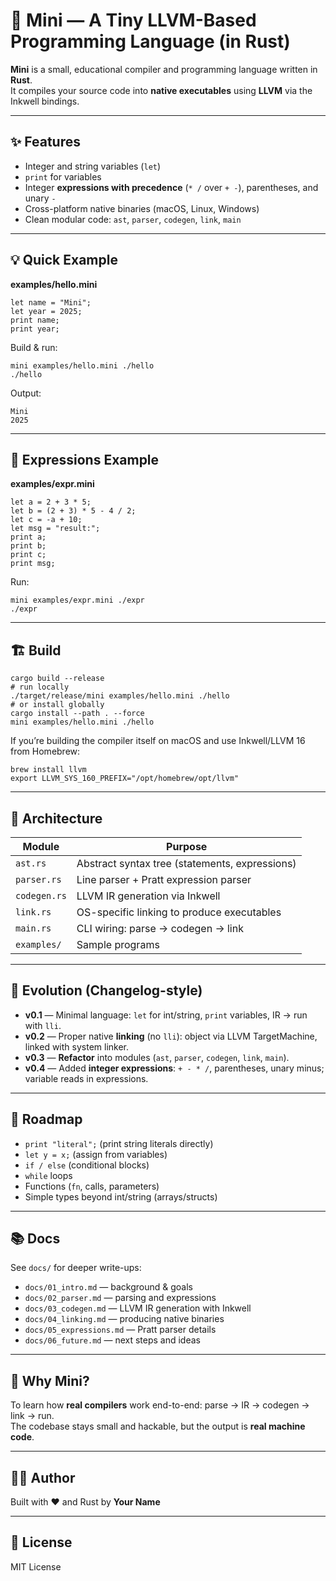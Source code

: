 # 🧠 Mini — A Tiny LLVM-Based Programming Language (in Rust)

**Mini** is a small, educational compiler and programming language written in **Rust**.  
It compiles your source code into **native executables** using **LLVM** via the Inkwell bindings.

---

## ✨ Features

- Integer and string variables (`let`)
- `print` for variables
- Integer **expressions with precedence** (`* /` over `+ -`), parentheses, and unary `-`
- Cross-platform native binaries (macOS, Linux, Windows)
- Clean modular code: `ast`, `parser`, `codegen`, `link`, `main`

---

## 💡 Quick Example

**examples/hello.mini**

```
let name = "Mini";
let year = 2025;
print name;
print year;
```

Build & run:

```
mini examples/hello.mini ./hello
./hello
```

Output:

```
Mini
2025
```

---

## 🧩 Expressions Example

**examples/expr.mini**

```
let a = 2 + 3 * 5;
let b = (2 + 3) * 5 - 4 / 2;
let c = -a + 10;
let msg = "result:";
print a;
print b;
print c;
print msg;
```

Run:

```
mini examples/expr.mini ./expr
./expr
```

---

## 🏗️ Build

```
cargo build --release
# run locally
./target/release/mini examples/hello.mini ./hello
# or install globally
cargo install --path . --force
mini examples/hello.mini ./hello
```

If you’re building the compiler itself on macOS and use Inkwell/LLVM 16 from Homebrew:
```
brew install llvm
export LLVM_SYS_160_PREFIX="/opt/homebrew/opt/llvm"
```

---

## 🧱 Architecture

| Module       | Purpose                                      |
|--------------|----------------------------------------------|
| `ast.rs`     | Abstract syntax tree (statements, expressions) |
| `parser.rs`  | Line parser + Pratt expression parser         |
| `codegen.rs` | LLVM IR generation via Inkwell                |
| `link.rs`    | OS-specific linking to produce executables    |
| `main.rs`    | CLI wiring: parse → codegen → link            |
| `examples/`  | Sample programs                               |

---

## 🧭 Evolution (Changelog-style)

- **v0.1** — Minimal language: `let` for int/string, `print` variables, IR → run with `lli`.
- **v0.2** — Proper native **linking** (no `lli`): object via LLVM TargetMachine, linked with system linker.
- **v0.3** — **Refactor** into modules (`ast`, `parser`, `codegen`, `link`, `main`).
- **v0.4** — Added **integer expressions**: `+ - * /`, parentheses, unary minus; variable reads in expressions.

---

## 🚧 Roadmap

- `print "literal";` (print string literals directly)
- `let y = x;` (assign from variables)
- `if / else` (conditional blocks)
- `while` loops
- Functions (`fn`, calls, parameters)
- Simple types beyond int/string (arrays/structs)

---

## 📚 Docs

See `docs/` for deeper write-ups:

- `docs/01_intro.md` — background & goals  
- `docs/02_parser.md` — parsing and expressions  
- `docs/03_codegen.md` — LLVM IR generation with Inkwell  
- `docs/04_linking.md` — producing native binaries  
- `docs/05_expressions.md` — Pratt parser details  
- `docs/06_future.md` — next steps and ideas

---

## 🧠 Why Mini?

To learn how **real compilers** work end-to-end: parse → IR → codegen → link → run.  
The codebase stays small and hackable, but the output is **real machine code**.

---

## 🧑‍💻 Author

Built with ❤️ and Rust by **Your Name**

---

## 📜 License

MIT License
